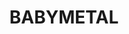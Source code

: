 ---
title: BABYMETAL
crosslinks:
- SakuraGakuin
- BABYMETALMemes
- place
- ShitTheFalseSay
- BABYMETALReactVideos
- YUIMETAL
- videos
- BABYMETALEspanol
- Korn
- Music
- BABYMETALJapanese
- BandMaid
- OutOfTheLoop
- BABYMETAL_japan
- announcements
- pics
- LearnJapanese
- ukplace
- livven
- comiccon
---